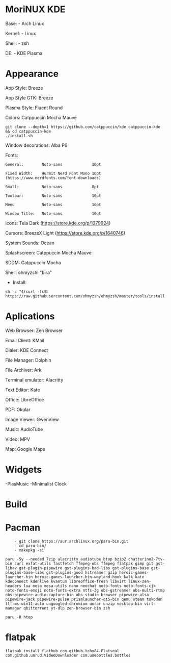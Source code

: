 #   MoriNUX KDE
Base:              - Arch Linux

Kernel:            - Linux

Shell:             - zsh

DE:                - KDE Plasma

#   Appearance


App Style:          Breeze 

App Style GTK:      Breeze 

Plasma Style:       Fluent Round

Colors:             Catppuccin Mocha Mauve
```
git clone --depth=1 https://github.com/catppuccin/kde catppuccin-kde && cd catppuccin-kde
./install.sh
```

Window decorations: Alba P6 

Fonts:
    
    General:        Noto-sans             10pt
    
    Fixed Width:    Hurmit Nerd Font Mono 10pt (https://www.nerdfonts.com/font-downloads)
    
    Small:          Noto-sans             8pt
    
    Toolbar:        Noto-sans             10pt
    
    Menu            Noto-sans             10pt
    
    Window Title:   Noto-sans             10pt
    
Icons:              Tela Dark (https://store.kde.org/p/1279924)

Cursors:            BreezeX Light (https://store.kde.org/p/1640746)

System Sounds:      Ocean

Splashscreen:       Catppuccin Mocha Mauve

SDDM:               Catppuccin Mocha

Shell:              ohmyzsh! "bira"

   - Install:
```
sh -c "$(curl -fsSL https://raw.githubusercontent.com/ohmyzsh/ohmyzsh/master/tools/install.sh)"
```

#   Aplications

Web Browser:        Zen Browser

Email Client:       KMail

Dialer:             KDE Connect

File Manager:       Dolphin

File Archiver:      Ark

Terminal emulator:  Alacritty

Text Editor:        Kate

Office:             LibreOffice

PDF:                Okular

Image Viewer:       GwenView

Music:              AudioTube

Video:              MPV

Map:                Google Maps

#   Widgets
-PlasMusic
-Minimalist Clock

#               Build

#   Pacman
```
    - git clone https://aur.archlinux.org/paru-bin.git
    - cd paru-bin/
    - makepkg -si

paru -Sy --needed 7zip alacritty audiotube btop bzip2 chatterino2-7tv-bin curl exfat-utils fastfetch ffmpeg-obs ffmpeg flatpak gimp git gst-libav gst-plugin-pipewire gst-plugins-bad-libs gst-plugins-base gst-plugins-base-libs gst-plugins-good hstreamer gzip heroic-games-launcher-bin heroic-games-launcher-bin-wayland-hook kalk kate kdeconnect kdenlive kvantum libreoffice-fresh libvirt linux-zen-headers lua mesa mesa-utils nano neochat noto-fonts noto-fonts-cjk noto-fonts-emoji noto-fonts-extra ntfs-3g obs-gstreamer obs-multi-rtmp obs-pipewire-audio-capture-bin obs-studio-browser pipewire-alsa pipewire-jack pipewire-pulse prismlauncher-qt5-bin qemu steam tokodon ttf-ms-win11-auto ungoogled-chromium unrar unzip vesktop-bin virt-manager qbittorrent yt-dlp zen-browser-bin zsh

paru -R htop 
```

#   flatpak
```
flatpak install flathub com.github.tchx84.Flatseal com.github.unrud.VideoDownloader com.usebottles.bottles
```
